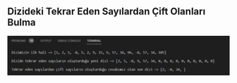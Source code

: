 ## Dizideki Tekrar Eden Sayılardan Çift Olanları Bulma

![ekran görüntüsü](/uygulamalar/%C3%B6dev40/Ekran%20g%C3%B6r%C3%BCnt%C3%BCs%C3%BC.png)